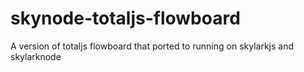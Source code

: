 # skynode-totaljs-flowboard
A version of totaljs flowboard that ported to running on skylarkjs and skylarknode
